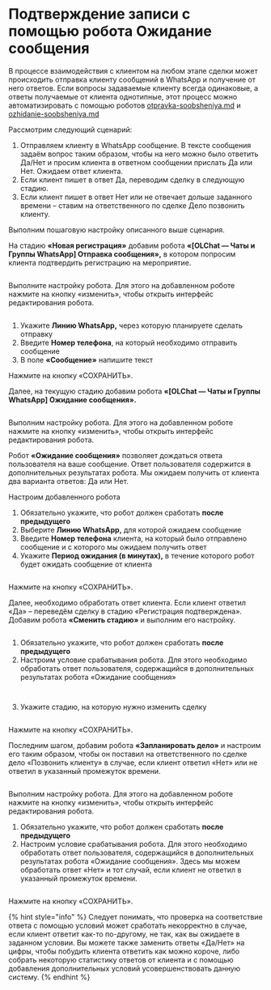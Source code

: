 # Подтверждение записи с помощью робота Ожидание сообщения

В процессе взаимодействия с клиентом на любом этапе сделки может происходить отправка клиенту сообщений в WhatsApp и получение от него ответов. Если вопросы задаваемые клиенту всегда одинаковые, а ответы получаемые от клиента однотипные, этот процесс можно автоматизировать с помощью роботов [otpravka-soobsheniya.md](../../roboty-i-aktiviti/roboty/otpravka-soobsheniya.md "mention") и [ozhidanie-soobsheniya.md](../../roboty-i-aktiviti/roboty/ozhidanie-soobsheniya.md "mention")

Рассмотрим следующий сценарий:

1. Отправляем клиенту в WhatsApp сообщение. В тексте сообщения задаём вопрос таким образом, чтобы на него можно было ответить Да/Нет и просим клиента в ответном сообщении прислать Да или Нет. Ожидаем ответ клиента.
2. Если клиент пишет в ответ Да, переводим сделку в следующую стадию.
3. Если клиент пишет в ответ Нет или не отвечает дольше заданного времени – ставим на ответственного по сделке Дело позвонить клиенту.

Выполним пошаговую настройку описанного выше сценария.

На стадию **«Новая регистрация»** добавим робота **«\[OLChat — Чаты и Группы WhatsApp] Отправка сообщения»,** в котором попросим клиента подтвердить регистрацию на мероприятие.

<figure><img src="../../.gitbook/assets/image (255).png" alt=""><figcaption></figcaption></figure>

Выполните настройку робота. Для этого на добавленном роботе нажмите на кнопку «изменить», чтобы открыть интерфейс редактирования робота.&#x20;

<figure><img src="../../.gitbook/assets/image (810).png" alt=""><figcaption></figcaption></figure>

1. Укажите **Линию WhatsApp,** через которую планируете сделать отправку
2. Введите **Номер телефона**, на который необходимо отправить сообщение
3. В поле **«Сообщение»** напишите текст

Нажмите на кнопку «СОХРАНИТЬ».

Далее, на текущую стадию добавим робота **«\[OLChat — Чаты и Группы WhatsApp] Ожидание сообщения».**

<figure><img src="../../.gitbook/assets/image (297).png" alt=""><figcaption></figcaption></figure>

Выполним настройку робота. Для этого на добавленном роботе нажмите на кнопку «изменить», чтобы открыть интерфейс редактирования робота.&#x20;

Робот **«Ожидание сообщения»** позволяет дождаться ответа пользователя на ваше сообщение. Ответ пользователя содержится в дополнительных результатах робота. Мы ожидаем получить от клиента два варианта ответов: Да или Нет.

Настроим добавленного робота

1. Обязательно укажите, что робот должен сработать **после предыдущего**
2. Выберите **Линию WhatsApp,** для которой ожидаем сообщение
3. Введите **Номер телефона** клиента, на который было отправлено сообщение и с которого мы ожидаем получить ответ
4. Укажите **Период ожидания (в минутах),** в течение которого робот будет ожидать сообщение от клиента

<figure><img src="../../.gitbook/assets/image (789).png" alt=""><figcaption></figcaption></figure>

Нажмите на кнопку «СОХРАНИТЬ».

Далее, необходимо обработать ответ клиента. Если клиент ответил «Да» – переведём сделку в стадию «Регистрация подтверждена». Добавим робота **«Сменить стадию»** и выполним его настройку.

<figure><img src="../../.gitbook/assets/image (293).png" alt=""><figcaption></figcaption></figure>

1. Обязательно укажите, что робот должен сработать **после предыдущего**
2. Настроим условие срабатывания робота. Для этого необходимо обработать ответ пользователя, содержащийся в дополнительных результатах робота «Ожидание сообщения»

<figure><img src="../../.gitbook/assets/image (302).png" alt=""><figcaption></figcaption></figure>

<figure><img src="../../.gitbook/assets/image (975).png" alt=""><figcaption></figcaption></figure>

3. Укажите стадию, на которую нужно изменить сделку

<figure><img src="../../.gitbook/assets/image (879).png" alt=""><figcaption></figcaption></figure>

Нажмите на кнопку «СОХРАНИТЬ».

Последним шагом, добавим робота **«Запланировать дело»** и настроим его таким образом, чтобы он поставил на ответственного по сделке дело «Позвонить клиенту» в случае, если клиент ответил «Нет» или не ответил в указанный промежуток времени.

<figure><img src="../../.gitbook/assets/image (811).png" alt=""><figcaption></figcaption></figure>

Выполним настройку робота. Для этого на добавленном роботе нажмите на кнопку «изменить», чтобы открыть интерфейс редактирования робота.

1. Обязательно укажите, что робот должен сработать **после предыдущего**
2. Настроим условие срабатывания робота. Для этого необходимо обработать ответ пользователя, содержащийся в дополнительных результатах робота «Ожидание сообщения». Здесь мы можем обработать ответ «Нет» и тот случай, если клиент не ответил в указанный промежуток времени.

<figure><img src="../../.gitbook/assets/image (832).png" alt=""><figcaption></figcaption></figure>

Нажмите на кнопку «СОХРАНИТЬ».

{% hint style="info" %}
Следует понимать, что проверка на соответствие ответа с помощью условий может сработать некорректно в случае, если клиент ответит как-то по-другому, не так, как вы ожидаете в заданном условии. Вы можете также заменить ответы «Да/Нет» на цифры, чтобы побудить клиента ответить как можно короче, либо собрать некоторую статистику ответов от клиента и с помощью добавления дополнительных условий усовершенствовать данную систему.
{% endhint %}
